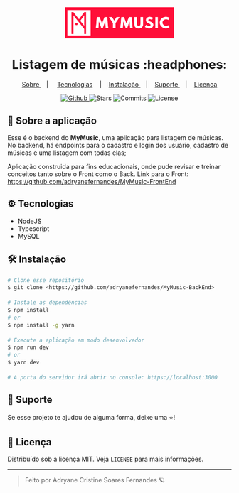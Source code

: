 <div align="center">
  <img src='./MyMusic-color.png' width="245px" />
</div>
  
<div align="center">
  <h1>Listagem de músicas :headphones:</h1>
</div>
 
<p align="center" >
  <a href="#-sobre-a-aplica%C3%A7%C3%A3o"> Sobre </a> &nbsp;&nbsp;&nbsp;| &nbsp;&nbsp;&nbsp;
  <a href="#-tecnologias">Tecnologias</a> &nbsp;&nbsp;&nbsp;|&nbsp;&nbsp;&nbsp;
  <a href="#-instalação"> Instalação </a> &nbsp;&nbsp;&nbsp;|&nbsp;&nbsp;&nbsp;
  <a href="#-suporte"> Suporte </a> &nbsp;&nbsp;&nbsp;|&nbsp;&nbsp;&nbsp;
  <a href="#-licen%C3%A7a">Licença</a>
</p>

<p align="center">
  <a href="https://github.com/adryanefernandes" target="_blank">
    <img src="https://img.shields.io/static/v1?label=author&message=adryanefernandes&color=00d1d7&labelColor=ff0939" alt="Github"> 
  </a>
  <img src="https://img.shields.io/github/stars/adryanefernandes/MyMusic-FrontEnd?color=00d1d7&labelColor=ff0939" alt="Stars">
  <img src="https://img.shields.io/github/last-commit/adryanefernandes/MyMusic-FrontEnd?color=00d1d7&labelColor=ff0939" alt="Commits">
  <img src="https://img.shields.io/static/v1?label=license&message=MIT&color=00d1d7&labelColor=ff0939" alt="License">
</p>


## 📌 Sobre a aplicação
Esse é o backend do **MyMusic**, uma aplicação para listagem de músicas. No backend, há endpoints para o cadastro e login dos usuário, cadastro de músicas e uma listagem com todas elas;

Aplicação construida para fins educacionais, onde pude revisar e treinar conceitos tanto sobre o Front como o Back.
Link para o Front:
https://github.com/adryanefernandes/MyMusic-FrontEnd

## ⚙ Tecnologias
- NodeJS
- Typescript
- MySQL

## 🛠 Instalação

```bash
# Clone esse repositório
$ git clone <https://github.com/adryanefernandes/MyMusic-BackEnd>

# Instale as dependências
$ npm install
# or
$ npm install -g yarn

# Execute a aplicação em modo desenvolvedor
$ npm run dev
# or
$ yarn dev

# A porta do servidor irá abrir no console: https://localhost:3000
```

## 🥳 Suporte
Se esse projeto te ajudou de alguma forma, deixe uma ⭐️!

## 📝 Licença

Distribuído sob a licença MIT. Veja `LICENSE` para mais informações.

---
<blockquote>
    Feito por Adryane Cristine Soares Fernandes 🪐
</blockquote>
